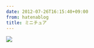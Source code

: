 ```yaml
---
date: 2012-07-26T16:15:40+09:00
from: hatenablog
title: ミニチュア
---
```

![](http://dl.dropbox.com/u/5978869/image/20120726_161517.png)

